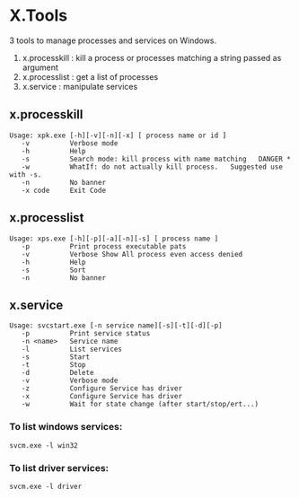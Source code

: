 # X.Tools

3 tools to manage processes and services on Windows.

1. x.processkill : kill a process or processes matching a string passed as argument
1. x.processlist : get a list of processes
1. x.service     : manipulate services

##  x.processkill

	Usage: xpk.exe [-h][-v][-n][-x] [ process name or id ]
	   -v          Verbose mode
	   -h          Help
	   -s          Search mode: kill process with name matching   DANGER *
	   -w          WhatIf: do not actually kill process.   Suggested use with -s.
	   -n          No banner
	   -x code     Exit Code


##  x.processlist

	Usage: xps.exe [-h][-p][-a][-n][-s] [ process name ]
	   -p          Print process executable pats
	   -v          Verbose Show All process even access denied
	   -h          Help
	   -s          Sort
	   -n          No banner

## x.service

	Usage: svcstart.exe [-n service name][-s][-t][-d][-p]
	   -p          Print service status
	   -n <name>   Service name
	   -l          List services
	   -s          Start
	   -t          Stop
	   -d          Delete
	   -v          Verbose mode
	   -z          Configure Service has driver
	   -x          Configure Service has driver
	   -w          Wait for state change (after start/stop/ert...)

### To list windows services:
    svcm.exe -l win32

### To list driver services:
    svcm.exe -l driver